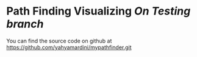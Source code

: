 # Path Finding Visualizing *On Testing branch*

You can find the source code on github at https://github.com/yahyamardini/mypathfinder.git